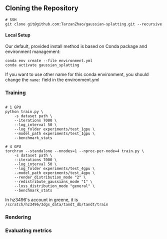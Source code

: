 ## Cloning the Repository

```shell
# SSH
git clone git@github.com:TarzanZhao/gaussian-splatting.git --recursive
```

#### Local Setup

Our default, provided install method is based on Conda package and environment management:
```shell
conda env create --file environment.yml
conda activate gaussian_splatting
```
If you want to use other name for this conda environment, you should change the `name:` field in the environment.yml

### Training

```shell

# 1 GPU
python train.py \
    -s dataset path \
    --iterations 7000 \
    --log_interval 50 \
    --log_folder experiments/test_1gpu \
    --model_path experiments/test_1gpu \
    --benchmark_stats

# 4 GPU
torchrun --standalone --nnodes=1 --nproc-per-node=4 train.py \
    -s dataset path \
    --iterations 7000 \
    --log_interval 50 \
    --log_folder experiments/test_4gpu \
    --model_path experiments/test_4gpu \
    --render_distribution_mode "2" \
    --redistribute_gaussians_mode "1" \
    --loss_distribution_mode "general" \
    --benchmark_stats
```
In hz3496's account in greene, it is `/scratch/hz3496/3dgs_data/tandt_db/tandt/train`

### Rendering


### Evaluating metrics
